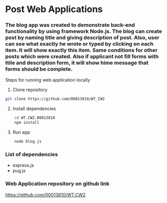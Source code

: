 # Post Web Applications
### The blog app was created to demonstrate back-end functionality by using framework Node.js. The blog can create post by naming title and giving description of post. Also, user can see what exactly he wrote or typed by clicking on each item. It will show exactly this item. Same conditions for other posts which were created. Also if applicant not fill forms with ttile and description form, it will show hime message that forms should be complete. 

Steps for running web application locally
1.	Clone repository
```bash
git clone https://github.com/00013810/WT_CW2 
```
2.	Install dependencies 
```bash
    cd WT.CW2.00013810
    npm install 
```
3.	Run app
```bash
    node blog.js
```
### List of dependencies
- express.js
- pug.js
 
### Web Application repository on github link

https://github.com/00013810/WT.CW2
